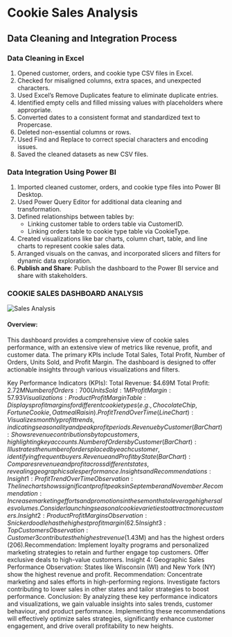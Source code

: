 # Cookie Sales Analysis

## Data Cleaning and Integration Process

### Data Cleaning in Excel
1. Opened customer, orders, and cookie type CSV files in Excel.
2. Checked for misaligned columns, extra spaces, and unexpected characters.
3. Used Excel’s Remove Duplicates feature to eliminate duplicate entries.
4. Identified empty cells and filled missing values with placeholders where appropriate.
5. Converted dates to a consistent format and standardized text to Propercase.
6. Deleted non-essential columns or rows.
7. Used Find and Replace to correct special characters and encoding issues.
8. Saved the cleaned datasets as new CSV files.

### Data Integration Using Power BI
1. Imported cleaned customer, orders, and cookie type files into Power BI Desktop.
2. Used Power Query Editor for additional data cleaning and transformation.
3. Defined relationships between tables by:
   - Linking customer table to orders table via CustomerID.
   - Linking orders table to cookie type table via CookieType.
4. Created visualizations like bar charts, column chart, table, and line charts to represent cookie sales data.
5. Arranged visuals on the canvas, and incorporated slicers and filters for dynamic data exploration.
6. **Publish and Share**: Publish the dashboard to the Power BI service and share with stakeholders.

 ### COOKIE SALES DASHBOARD ANALYSIS
![Sales Analysis](https://github.com/AyomideOkoya/Data_Cleaning_and_Interation_Process/blob/42b21ffe82ea1b0b6cd32a29230c98ec1f57c75f/cookies%20sales%20dashboard.png)
 

#### Overview:
This dashboard provides a comprehensive view of cookie sales performance, with an extensive view of metrics like revenue, profit, and customer data. The primary KPIs include Total Sales, Total Profit, Number of Orders, Units Sold, and Profit Margin. The dashboard is designed to offer actionable insights through various visualizations and filters.

Key Performance Indicators (KPIs):
Total Revenue: $4.69M
Total Profit: $2.72M
Number of Orders: 700
Units Sold: 1M
Profit Margin: 57.93%
Visualizations:
Product Profit Margin Table:
Displays profit margins for different cookie types (e.g., Chocolate Chip, Fortune Cookie, Oatmeal Raisin).
Profit Trend Over Time (Line Chart):
Visualizes monthly profit trends, indicating seasonality and peak profit periods.
Revenue by Customer (Bar Chart):
Shows revenue contributions by top customers, highlighting key accounts.
Number of Orders by Customer (Bar Chart):
Illustrates the number of orders placed by each customer, identifying frequent buyers.
Revenue and Profit by State (Bar Chart):
Compares revenue and profit across different states, revealing geographic sales performance.
Insights and Recommendations:
Insight 1: Profit Trend Over Time
Observation: The line chart shows significant profit peaks in September and November.Recommendation: Increase marketing efforts and promotions in these months to leverage higher sales volumes. Consider launching seasonal cookie varieties to attract more customers.
Insight 2: Product Profit Margins
Observation: Snickerdoodle has the highest profit margin (62.5%), while Fortune Cookie has the lowest (50%).Recommendation: Focus on promoting high-margin products like Snickerdoodle. Evaluate production costs for lower-margin products to find ways to improve profitability.
Insight 3: Top Customers
Observation: Customer 3 contributes the highest revenue ($1.43M) and has the highest orders (206).Recommendation: Implement loyalty programs and personalized marketing strategies to retain and further engage top customers. Offer exclusive deals to high-value customers.
Insight 4: Geographic Sales Performance
Observation: States like Wisconsin (WI) and New York (NY) show the highest revenue and profit. Recommendation: Concentrate marketing and sales efforts in high-performing regions. Investigate factors contributing to lower sales in other states and tailor strategies to boost performance.
Conclusion:
By analyzing these key performance indicators and visualizations, we gain valuable insights into sales trends, customer behaviour, and product performance.
Implementing these recommendations will effectively optimize sales strategies, significantly enhance customer engagement, and drive overall profitability to new heights.
